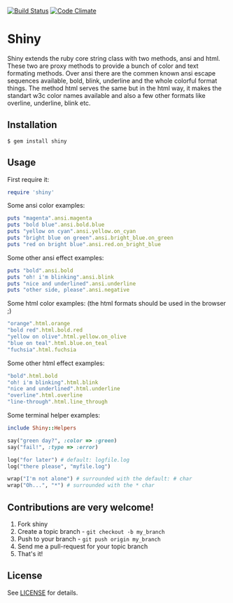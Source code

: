 [![Build Status](https://travis-ci.org/tonini/shiny.png)](https://travis-ci.org/tonini/shiny)
[![Code Climate](https://codeclimate.com/github/tonini/shiny.png)](https://codeclimate.com/github/tonini/shiny)

# Shiny

Shiny extends the ruby core string class with two methods, ansi and html. These two are proxy methods to provide a bunch of color and text formating methods.
Over ansi there are the commen known ansi escape sequences available, bold, blink, underline and the whole colorful format things. The method html serves the same but in the html way, it makes the
standart w3c color names available and also a few other formats like overline, underline, blink etc.

## Installation

```shell
$ gem install shiny
```

## Usage

First require it:

```ruby
require 'shiny'
```

Some ansi color examples:

```ruby
puts "magenta".ansi.magenta
puts "bold blue".ansi.bold.blue
puts "yellow on cyan".ansi.yellow.on_cyan
puts "bright blue on green".ansi.bright_blue.on_green
puts "red on bright blue".ansi.red.on_bright_blue
```

Some other ansi effect examples:

```ruby
puts "bold".ansi.bold
puts "oh! i'm blinking".ansi.blink
puts "nice and underlined".ansi.underline
puts "other side, please".ansi.negative
```

Some html color examples: (the html formats should be used in the browser ;)

```ruby
"orange".html.orange
"bold red".html.bold.red
"yellow on olive".html.yellow.on_olive
"blue on teal".html.blue.on_teal
"fuchsia".html.fuchsia
```

Some other html effect examples:

```ruby
"bold".html.bold
"oh! i'm blinking".html.blink
"nice and underlined".html.underline
"overline".html.overline
"line-through".html.line_through
```

Some terminal helper examples:

```ruby
include Shiny::Helpers

say("green day?", :color => :green)
say("fail!", :type => :error)

log("for later") # default: logfile.log
log("there please", "myfile.log")

wrap("I'm not alone") # surrounded with the default: # char
wrap("Oh...", "*") # surrounded with the * char
```

## Contributions are very welcome!

1. Fork shiny
2. Create a topic branch - `git checkout -b my_branch`
4. Push to your branch - `git push origin my_branch`
5. Send me a pull-request for your topic branch
6. That's it!

## License

See [LICENSE](LICENSE) for details.
